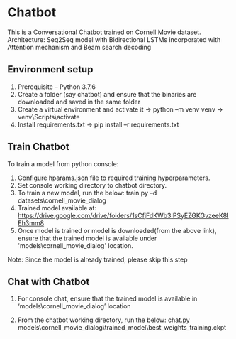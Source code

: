 # Chatbot
This is a Conversational Chatbot trained on Cornell Movie dataset.
Architecture: Seq2Seq model with Bidirectional LSTMs incorporated with Attention mechanism and Beam search decoding

## Environment setup
1. Prerequisite – Python 3.7.6
2. Create a folder (say chatbot) and ensure that the binaries are downloaded and saved in the same folder
3. Create a virtual environment and activate it
   -> python –m venv venv
   -> venv\Scripts\activate
4. Install requirements.txt
   -> pip install –r requirements.txt

## Train Chatbot

To train a model from python console:
1. Configure hparams.json file to required training hyperparameters.
2. Set console working directory to chatbot directory.
3. To train a new model, run the below:
   train.py –d datasets\cornell_movie_dialog
4. Trained model available at: https://drive.google.com/drive/folders/1sCfjFdKWb3IPSyEZGKGvzeeK8IEh3mm8 
5. Once model is trained or model is downloaded(from the above link), ensure that the trained model is 
   available under 'models\cornell_movie_dialog' location.
   
Note: Since the model is already trained, please skip this step

## Chat with Chatbot

1. For console chat, ensure that the trained model is available in ‘models\cornell_movie_dialog’ location

2. From the chatbot working directory, run the below:
	 chat.py models\cornell_movie_dialog\trained_model\best_weights_training.ckpt



	


